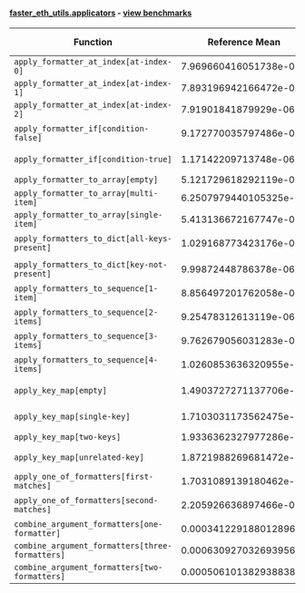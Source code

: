 #### [faster_eth_utils.applicators](https://github.com/BobTheBuidler/faster-eth-utils/blob/master/faster_eth_utils/applicators.py) - [view benchmarks](https://github.com/BobTheBuidler/faster-eth-utils/blob/master/benchmarks/test_applicators_benchmarks.py)

| Function | Reference Mean | Faster Mean | % Change | Speedup (%) | x Faster | Faster |
|----------|---------------|-------------|----------|-------------|----------|--------|
| `apply_formatter_at_index[at-index-0]` | 7.969660416051738e-06 | 9.013058487656257e-06 | -13.09% | -11.58% | 0.88x | ❌ |
| `apply_formatter_at_index[at-index-1]` | 7.893196942166472e-06 | 8.96649218270029e-06 | -13.60% | -11.97% | 0.88x | ❌ |
| `apply_formatter_at_index[at-index-2]` | 7.91901841879929e-06 | 9.122795874984658e-06 | -15.20% | -13.20% | 0.87x | ❌ |
| `apply_formatter_if[condition-false]` | 9.172770035797486e-07 | 1.0863073941435736e-06 | -18.43% | -15.56% | 0.84x | ❌ |
| `apply_formatter_if[condition-true]` | 1.17142209713748e-06 | 1.4891712654905106e-06 | -27.13% | -21.34% | 0.79x | ❌ |
| `apply_formatter_to_array[empty]` | 5.121729618292119e-06 | 5.206767400283887e-06 | -1.66% | -1.63% | 0.98x | ❌ |
| `apply_formatter_to_array[multi-item]` | 6.2507979440105325e-06 | 6.668595041012426e-06 | -6.68% | -6.27% | 0.94x | ❌ |
| `apply_formatter_to_array[single-item]` | 5.413136672167747e-06 | 5.86275175758618e-06 | -8.31% | -7.67% | 0.92x | ❌ |
| `apply_formatters_to_dict[all-keys-present]` | 1.029168773423176e-05 | 1.3154258669851433e-05 | -27.81% | -21.76% | 0.78x | ❌ |
| `apply_formatters_to_dict[key-not-present]` | 9.99872448786378e-06 | 1.2565845472601576e-05 | -25.67% | -20.43% | 0.80x | ❌ |
| `apply_formatters_to_sequence[1-item]` | 8.856497201762058e-06 | 5.8494126156785e-06 | 33.95% | 51.41% | 1.51x | ✅ |
| `apply_formatters_to_sequence[2-items]` | 9.25478312613119e-06 | 6.1791069962843085e-06 | 33.23% | 49.78% | 1.50x | ✅ |
| `apply_formatters_to_sequence[3-items]` | 9.762679056031283e-06 | 6.569965805631944e-06 | 32.70% | 48.60% | 1.49x | ✅ |
| `apply_formatters_to_sequence[4-items]` | 1.0260853636320955e-05 | 6.9859322126188896e-06 | 31.92% | 46.88% | 1.47x | ✅ |
| `apply_key_map[empty]` | 1.4903727271137706e-05 | 1.2069260686235848e-05 | 19.02% | 23.49% | 1.23x | ✅ |
| `apply_key_map[single-key]` | 1.7103031173562475e-05 | 1.4519647840890201e-05 | 15.10% | 17.79% | 1.18x | ✅ |
| `apply_key_map[two-keys]` | 1.9336362327977286e-05 | 1.680184514409154e-05 | 13.11% | 15.08% | 1.15x | ✅ |
| `apply_key_map[unrelated-key]` | 1.8721988269681472e-05 | 1.5920443649565873e-05 | 14.96% | 17.60% | 1.18x | ✅ |
| `apply_one_of_formatters[first-matches]` | 1.7031089139180462e-06 | 1.547129849968113e-06 | 9.16% | 10.08% | 1.10x | ✅ |
| `apply_one_of_formatters[second-matches]` | 2.205926636897466e-06 | 1.9131968392519557e-06 | 13.27% | 15.30% | 1.15x | ✅ |
| `combine_argument_formatters[one-formatter]` | 0.00034122918801289694 | 0.0014098926685867695 | -313.18% | -75.80% | 0.24x | ❌ |
| `combine_argument_formatters[three-formatters]` | 0.000630927032693956 | 0.001518214819935756 | -140.63% | -58.44% | 0.42x | ❌ |
| `combine_argument_formatters[two-formatters]` | 0.000506101382938838 | 0.0014049833802596565 | -177.61% | -63.98% | 0.36x | ❌ |
